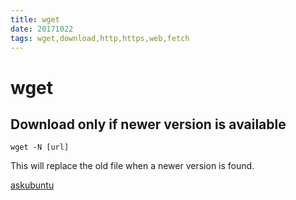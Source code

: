 ```yaml
---
title: wget
date: 20171022
tags: wget,download,http,https,web,fetch
---
```

# wget

## Download only if newer version is available

`wget -N [url]`

This will replace the old file when a newer version is found.

[askubuntu](https://askubuntu.com/questions/573221/can-i-stop-wget-creating-duplicates)
